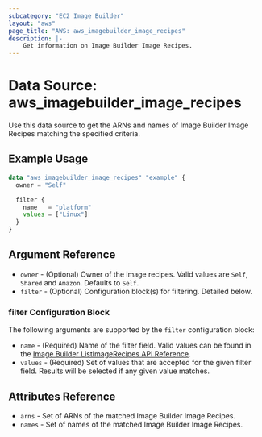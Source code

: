```yaml
---
subcategory: "EC2 Image Builder"
layout: "aws"
page_title: "AWS: aws_imagebuilder_image_recipes"
description: |-
    Get information on Image Builder Image Recipes.
---
```


# Data Source: aws_imagebuilder_image_recipes

Use this data source to get the ARNs and names of Image Builder Image Recipes matching the specified criteria.

## Example Usage

```terraform
data "aws_imagebuilder_image_recipes" "example" {
  owner = "Self"

  filter {
    name   = "platform"
    values = ["Linux"]
  }
}
```

## Argument Reference

* `owner` - (Optional) Owner of the image recipes. Valid values are `Self`, `Shared` and `Amazon`. Defaults to `Self`.
* `filter` - (Optional) Configuration block(s) for filtering. Detailed below.

### filter Configuration Block

The following arguments are supported by the `filter` configuration block:

* `name` - (Required) Name of the filter field. Valid values can be found in the [Image Builder ListImageRecipes API Reference](https://docs.aws.amazon.com/imagebuilder/latest/APIReference/API_ListImageRecipes.html).
* `values` - (Required) Set of values that are accepted for the given filter field. Results will be selected if any given value matches.

## Attributes Reference

* `arns` - Set of ARNs of the matched Image Builder Image Recipes.
* `names` - Set of names of the matched Image Builder Image Recipes.
